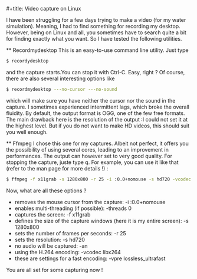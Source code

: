 #+title: Video capture on Linux


I have been struggling for a few days trying to make a video (for my water simulation). Meaning, I had to find something for recording my desktop. However, being on Linux and all, you sometimes have to search quite a bit for finding exactly what you want. So I have tested the following utilities.
<!--more-->

**  Recordmydesktop
This is an easy-to-use command line utility. Just type 

``` bash
$ recordydesktop
```

and the capture starts.You can stop it with <ic>Ctrl-C</ic>. Easy, right ? Of course, there are also several interesting options like 

``` bash
$ recordmydesktop ---no-cursor ---no-sound
```

which will make sure you have neither the cursor nor the sound in the capture. I sometimes experienced intermittent lags, which broke the overall fluidity. By default, the output format is OGG, one of the few free formats. The main drawback here is the resolution of the output :I could not set it at the highest level. But if you do not want to make HD videos, this should suit you well enough.

** Ffmpeg
I chose this one for my captures. Albeit not perfect, it offers you the possibility of using several cores, leading to an improvement in performances. The output can however set to very good quality. For stopping the capture, juste type <ic>q</ic>. For example, you can use it like that (refer to the man page for more details !) :

``` bash
$ ffmpeg -f x11grab -s 1280x800 -r 25 -i :0.0+nomouse -s hd720 -vcodec libx264 -vpre lossless_ultrafast -an -threads 0 yourvideo.mkv </pre>
```

Now, what are all these options ?

 * removes the mouse cursor from the capture: <ic> -i :0.0+nomouse </ic>
 * enables multi-threading (if possible): <ic> -threads 0</ic>
 * captures the screen: <ic>-f x11grab </ic>
 * defines the size of the capture windows (here it is my entire screen): <ic> -s 1280x800 </ic>
 * sets the number of frames per seconds: <ic> -r 25</ic>
 * sets the resolution: <ic> -s hd720 </ic>
 * no audio will be captured: <ic> -an </ic>
 * using the H.264 encoding: <ic> -vcodec libx264 </ic>
 * these are settings for a fast encoding: <ic> -vpre lossless_ultrafast </ic>

 You are all set for some capturing now !
